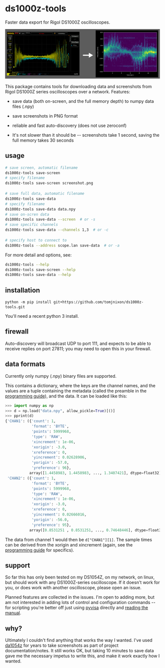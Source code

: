 # ds1000z-tools

Faster data export for Rigol DS1000Z oscilloscopes.

![oscilloscope screenshot and a plotted spectrogram](doc/header.png)

This package contains tools for downloading data and screenshots from Rigol
DS1000Z series oscilloscopes over a network. Features:

- save data (both on-screen, and the full memory depth) to numpy data files (.npy)

- save screenshots in PNG format

- reliable and fast auto-discovery (does not use zeroconf)

- It's not slower than it should be -- screenshots take 1 second, saving the full memory takes 30 seconds

## usage

```bash
# save screen, automatic filename
ds1000z-tools save-screen
# specify filename
ds1000z-tools save-screen screenshot.png

# save full data, automatic filename
ds1000z-tools save-data
# specify filename
ds1000z-tools save-data data.npy
# save on-scren data
ds1000z-tools save-data --screen  # or -s
# save specific channels
ds1000z-tools save-data --channels 1,3  # or -c

# specify host to connect to
ds1000z-tools --address scope.lan save-data  # or -a
```

For more detail and options, see:

```bash
ds1000z-tools --help
ds1000z-tools save-screen --help
ds1000z-tools save-data --help
```

## installation

    python -m pip install git+https://github.com/tomjnixon/ds1000z-tools.git

You'll need a recent python 3 install.

## firewall

Auto-discovery will broadcast UDP to port 111, and expects to be able to receive replies on port 27811; you may need to open this in your firewall.

## data formats

Currently only numpy (.npy) binary files are supported.

This contains a dictionary, where the keys are the channel names, and the
values are a tuple containing the metadata (called the preamble in the
[programming guide]), and the data. It can be loaded like this:

```python
>>> import numpy as np
>>> d = np.load("data.npy", allow_pickle=True)[()]
>>> pprint(d)
{'CHAN1': ({'count': 1,
            'format': 'BYTE',
            'points': 5999968,
            'type': 'RAW',
            'xincrement': 1e-06,
            'xorigin': -3.0,
            'xreference': 0,
            'yincrement': 0.02628906,
            'yorigin': -57.0,
            'yreference': 96},
           array([1.4458983, 1.4458983, ..., 1.3407421], dtype=float32)),
 'CHAN2': ({'count': 1,
            'format': 'BYTE',
            'points': 5999968,
            'type': 'RAW',
            'xincrement': 1e-06,
            'xorigin': -3.0,
            'xreference': 0,
            'yincrement': 0.02666016,
            'yorigin': -56.0,
            'yreference': 95},
           array([0.8531251 , 0.8531251, ..., 0.74648446], dtype=float32))}
```

The data from channel 1 would then be `d["CHAN1"][1]`. The sample times can be
derived from the xorigin and xincrement (again, see the [programming guide] for
specifics).

## support

So far this has only been tested on my DS1054Z, on my network, on linux, but
should work with any DS1000Z-series oscilloscope. If it doesn't work for you,
or does work with another oscilloscope, please open an issue.

Planned features are collected in the issues. I'm open to adding more, but am
not interested in adding lots of control and configuration commands -- for
scripting you're better off just using [pyvisa] directly and
[reading the manual][programming guide].

## why?

Ultimately I couldn't find anything that works the way I wanted. I've used
[da1054z](https://github.com/pklaus/ds1054z) for years to take screenshots as
part of project documentation/notes. It still works OK, but taking 10 minutes
to save data gave me the necessary impetus to write this, and make it work
exactly how I wanted.

[pyvisa]: https://github.com/pyvisa/pyvisa
[programming guide]: https://beyondmeasure.rigoltech.com/acton/attachment/1579/f-0386/1/-/-/-/-/DS1000Z_Programming%20Guide_EN.pdf
